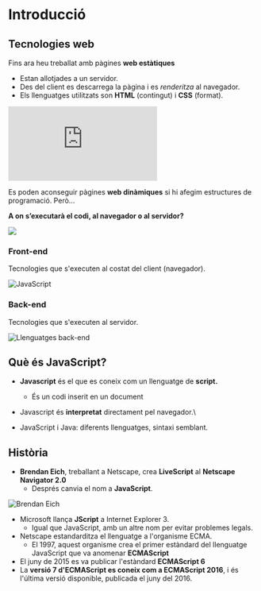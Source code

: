 # Introducció

## Tecnologies web

Fins ara heu treballat amb pàgines **web estàtiques**

* Estan allotjades a un servidor.
* Des del client es descarrega la pàgina i es _renderitza_ al navegador.
* Els llenguatges utilitzats son **HTML** (contingut) i **CSS** (format).

![](https://www.imaginanet.com/thumb.php?n=blog%2F10herramientas.jpg\&w=640\&h=250\&x=0\&y=0)

Es poden aconseguir pàgines **web dinàmiques** si hi afegim estructures de programació. Però…&#x20;

**A on s’executarà el codi, al navegador o al servidor?**

![](https://s3-us-west-2.amazonaws.com/devcodepro/media/blog/frontend-y-backend.png)

### Front-end

Tecnologies que s'executen al costat del client (navegador).

![JavaScript](http://lineadecodigo.com/wp-content/uploads/2014/04/javascript.png)

### Back-end

Tecnologies que s'executen al servidor.

![Llenguatges back-end](https://image.slidesharecdn.com/97d66a5b-e796-4247-b320-a623835d58f8-160630025826/95/computer-programming-for-lawyers-15-638.jpg?cb=1467292671)

## Què és JavaScript?

* **Javascript** és el que es coneix com un llenguatge de **script.**
  * És un codi inserit en un document
* Javascript és **interpretat** directament pel navegador.\

* JavaScript i Java: diferents llenguatges, sintaxi semblant.

## Història

* **Brendan Eich**, treballant a Netscape, crea **LiveScript** al **Netscape Navigator 2.0**
  * Després canvia el nom a **JavaScript**.

![Brendan Eich](https://upload.wikimedia.org/wikipedia/commons/0/09/BEich.jpg)

* Microsoft llança **JScript** a Internet Explorer 3.
  * Igual que JavaScript, amb un altre nom per evitar problemes legals.
* Netscape estandarditza el llenguatge a l'organisme ECMA.&#x20;
  * El 1997, aquest organisme crea el primer estàndard del llenguatge JavaScript que va anomenar **ECMAScript**
* El juny de 2015 es va publicar l'estàndard **ECMAScript 6**
* La **versió 7 d'ECMAScript es coneix com a ECMAScript 2016**, i és l'última versió disponible, publicada el juny del 2016.
